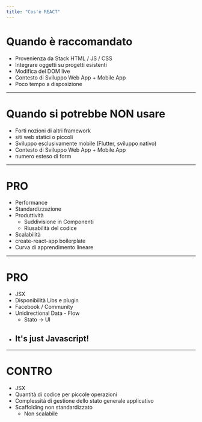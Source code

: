 ```yaml
---
title: "Cos'è REACT"
---
```


# Quando è raccomandato

* Provenienza da Stack HTML / JS / CSS
* Integrare oggetti su progetti esistenti
* Modifica del DOM live
* Contesto di Sviluppo Web App + Mobile App
* Poco tempo a disposizione

---

# Quando si potrebbe NON usare

* Forti nozioni di altri framework
* siti web statici o piccoli
* Sviluppo esclusivamente mobile (Flutter, sviluppo nativo)
* Contesto di Sviluppo Web App + Mobile App
* numero esteso di form

---

# PRO

* Performance
* Standardizzazione
* Produttività
  * Suddivisione in Componenti
  * Riusabilità del codice
* Scalabilità
* create-react-app boilerplate
* Curva di apprendimento lineare

---

# PRO

* JSX
* Disponibilità Libs e plugin
* Facebook / Community
* Unidirectional Data - Flow
  * Stato -> UI
* ## It's just Javascript!

---

# CONTRO

* JSX
* Quantità di codice per piccole operazioni
* Complessità di gestione dello stato generale applicativo
* Scaffolding non standardizzato 
  * Non scalabile
